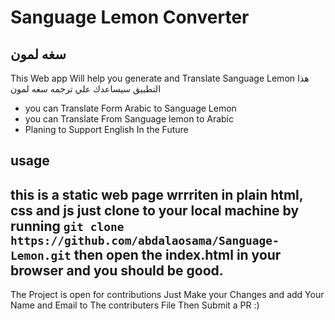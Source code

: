 # Sanguage Lemon Converter
## سغه لمون 


This Web app Will help you generate and Translate Sanguage Lemon 
هذا التطبيق سيساعدك علي ترجمه سغه لمون

- you can Translate Form Arabic to Sanguage Lemon
- you can Translate From Sanguage lemon to Arabic
- Planing to Support English In the Future


## usage
this is a static web page wrrriten in plain html, css and js
just clone to your local machine by running
`git clone https://github.com/abdalaosama/Sanguage-Lemon.git`
then open the index.html in your browser and you should be good.
------------------------------------------------------
The Project is open for contributions
Just Make your Changes and add Your Name and Email to The contributers File Then Submit a PR :) 
